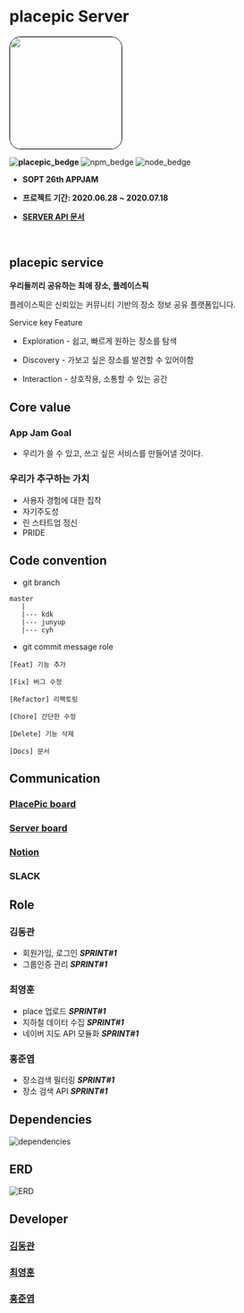 
# placepic Server
<img style="border: 1px solid black !important; border-radius:20px;" src="https://avatars2.githubusercontent.com/u/67547341?s=200&v=4" width="200px" />


**![placepic_bedge](https://img.shields.io/badge/placepic-Sprint1-%23ff7adc)**
![npm_bedge](https://img.shields.io/badge/npm-6.13.7-%23ff7adc)
![node_bedge](https://img.shields.io/badge/node-13.11.0-%23ff7adc)


* <b> SOPT 26th APPJAM
    
* 프로젝트 기간: 2020.06.28 ~ 2020.07.18

* [SERVER API 문서](https://github.com/placepic/placepic_server/wiki)</b>

<br>


## placepic service

 <b>우리들끼리 공유하는 최애 장소, 플레이스픽 </b>

 플레이스픽은 신뢰있는 커뮤니티 기반의 장소 정보 공유 플랫폼입니다. 

 Service key Feature
  * Exploration - 쉽고, 빠르게 원하는 장소를 탐색

  * Discovery - 가보고 싶은 장소를 발견할 수 있어야함

  * Interaction - 상호작용, 소통할 수 있는 공간


## Core value

### App Jam Goal
* 우리가 쓸 수 있고, 쓰고 싶은 서비스를 만들어낼 것이다.

### 우리가 추구하는 가치
* 사용자 경험에 대한 집착 
* 자기주도성
* 린 스타트업 정신
* PRIDE

## Code convention
 
* git branch

```
master
   |
   |--- kdk
   |--- junyup
   |--- cyh
```

* git commit message role
```
[Feat] 기능 추가

[Fix] 버그 수정

[Refactor] 리팩토링

[Chore] 간단한 수정

[Delete] 기능 삭제

[Docs] 문서
```

## Communication

### [PlacePic board](https://github.com/orgs/placepic/projects/1)

### [Server board](https://github.com/placepic/placepic_server/projects/1)

### [Notion](https://www.notion.so/Team-place-pic-e2c9600fb4ab4380a05c49bf62a22573)

### SLACK
## Role
 
 ### 김동관 
 - 회원가입, 로그인  ***SPRINT#1***
 - 그룹인증 관리  ***SPRINT#1***
 ### 최영훈
 - place 업로드 ***SPRINT#1***
 - 지하철 데이터 수집 ***SPRINT#1***
 - 네이버 지도 API 모듈화 ***SPRINT#1***
 ### 홍준엽
 - 장소검색 필터링 ***SPRINT#1***
 - 장소 검색 API ***SPRINT#1***


## Dependencies

![dependencies](https://github.com/placepic/placepic_server/blob/master/public/images/dependencies.png?raw=true)

## ERD
![ERD](https://github.com/placepic/placepic_server/blob/master/public/images/ERD.png?raw=true)

## Developer

### **[김동관](https://github.com/dk-master)**

### **[최영훈](https://github.com/dudgns3tp)**

### **[홍준엽](https://github.com/junyup0319)**

